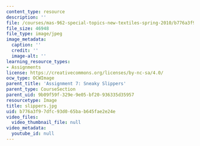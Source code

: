 ```yaml
---
content_type: resource
description: ''
file: /courses/mas-962-special-topics-new-textiles-spring-2010/b776a3f97dfc93d065bab645fae2e24e_slippers.jpg
file_size: 46948
file_type: image/jpeg
image_metadata:
  caption: ''
  credit: ''
  image-alt: ''
learning_resource_types:
- Assignments
license: https://creativecommons.org/licenses/by-nc-sa/4.0/
ocw_type: OCWImage
parent_title: 'Assignment 7: Sneaky Slippers'
parent_type: CourseSection
parent_uid: 9b09f59f-329e-9e05-bf20-936335d35957
resourcetype: Image
title: slippers.jpg
uid: b776a3f9-7dfc-93d0-65ba-b645fae2e24e
video_files:
  video_thumbnail_file: null
video_metadata:
  youtube_id: null
---
```

